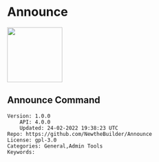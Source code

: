 # Announce
<img src="https://raw.githubusercontent.com/NewtheBuilder/Announce/299b7fd31a99fb1795c83453b94e453c949b8499/incon.png" width="128" height="128" />

## Announce Command
```properties
Version: 1.0.0
    API: 4.0.0
    Updated: 24-02-2022 19:38:23 UTC
Repo: https://github.com/NewtheBuilder/Announce
License: gpl-3.0
Categories: General,Admin Tools
Keywords: 
```